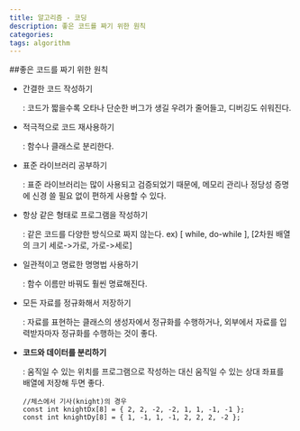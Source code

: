 ```yaml
---
title: 알고리즘 - 코딩
description: 좋은 코드를 짜기 위한 원칙
categories:
tags: algorithm
---
```


##좋은 코드를 짜기 위한 원칙

- 간결한 코드 작성하기

  : 코드가 짧을수록 오타나 단순한 버그가 생길 우려가 줄어들고, 디버깅도 쉬워진다.

- 적극적으로 코드 재사용하기

  : 함수나 클래스로 분리한다.

- 표준 라이브러리 공부하기

  : 표준 라이브러리는 많이 사용되고 검증되었기 때문에, 메모리 관리나 정당성 증명에 신경 쓸 필요 없이 편하게 사용할 수 있다.

- 항상 같은 형태로 프로그램을 작성하기

  : 같은 코드를 다양한 방식으로 짜지 않는다. ex) [ while, do-while ], [2차원 배열의 크기 세로->가로, 가로->세로]

- 일관적이고 명료한 명명법 사용하기

  : 함수 이름만 바꿔도 훨씬 명료해진다.

- 모든 자료를 정규화해서 저장하기

  : 자료를 표현하는 클래스의 생성자에서 정규화를 수행하거나, 외부에서 자료를 입력받자마자 정규화를 수행하는 것이 좋다.

- **코드와 데이터를 분리하기**

  : 움직일 수 있는 위치를 프로그램으로 작성하는 대신 움직일 수 있는 상대 좌표를 배열에 저장해 두면 좋다.

  ```
  //체스에서 기사(knight)의 경우
  const int knightDx[8] = { 2, 2, -2, -2, 1, 1, -1, -1 };
  const int knightDy[8] = { 1, -1, 1, -1, 2, 2, 2, -2 };
  ```
